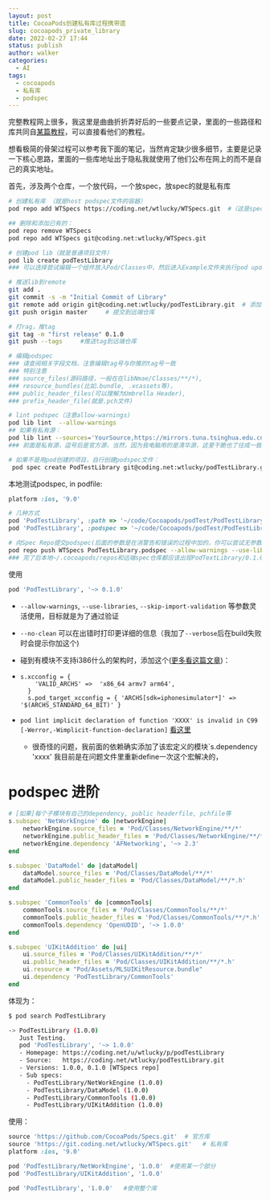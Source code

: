 ```yaml
---
layout: post
title: CocoaPods创建私有库过程携带遗
slug: cocoapods_private_library
date: 2022-02-27 17:44
status: publish
author: walker
categories: 
  - AI
tags:
  - cocoapods
  - 私有库
  - podspec
---
```


完整教程网上很多，我这里是曲曲折折弄好后的一些要点记录，里面的一些路径和库共同自[某篇教程](http://blog.wtlucky.com/blog/2015/02/26/create-private-podspec/)，可以直接看他们的教程。

想看极简的骨架过程可以参考我下面的笔记，当然肯定缺少很多细节，主要是记录一下核心思路，里面的一些库地址出于隐私我就使用了他们公布在网上的而不是自己的真实地址。

首先，涉及两个仓库，一个放代码，一个放spec，放spec的就是私有库

```bash
# 创建私有库 （就是host podspec文件的容器）
pod repo add WTSpecs https://coding.net/wtlucky/WTSpecs.git  #（这是spec仓库）

## 删除和添加已有的：
pod repo remove WTSpecs
pod repo add WTSpecs git@coding.net:wtlucky/WTSpecs.git

# 创建pod lib（就是普通项目文件）
pod lib create podTestLibrary
### 可以选择尝试编辑一个组件放入Pod/Classes中，然后进入Example文件夹执行pod update命令，再打开项目工程可以看到，刚刚添加的组件已经在Pods子工程下

# 推送lib到remote
git add .
git commit -s -m "Initial Commit of Library"
git remote add origin git@coding.net:wtlucky/podTestLibrary.git  # 添加远端仓库（这是代码仓库）
git push origin master     # 提交到远端仓库

# 打rag，推tag
git tag -m "first release" 0.1.0
git push --tags     #推送tag到远端仓库

# 编辑podspec
### 请查阅相关字段文档，注意编辑tag号与你推的tag号一致
### 特别注意
### source_files(源码路径，一般在在libNmae/Classes/**/*), 
### resource_bundles(比如.bundle, .xcassets等)， 
### public_header_files(可以理解为Umbrella Header), 
### prefix_header_file(就是.pch文件)

# lint podspec（注意allow-warnings)
pod lib lint  --allow-warnings 
## 如果有私有源：
pod lib lint --sources='YourSource,https://mirrors.tuna.tsinghua.edu.cn/git/CocoaPods/Specs.git'
### 前面是私有源，逗号后是官方源，当然，因为我电脑用的是清华源，这里干脆也了往成一致了（不是必要）

# 如果不是用pod创建的项目，自行创建podspec文件：
 pod spec create PodTestLibrary git@coding.net:wtlucky/podTestLibrary.git  # 注意仓库名和仓库地址
```

本地测试podspec, in podfile:
```ruby
platform :ios, '9.0'

# 几种方式
pod 'PodTestLibrary', :path => '~/code/Cocoapods/podTest/PodTestLibrary'      # 指定路径
pod 'PodTestLibrary', :podspec => '~/code/Cocoapods/podTest/PodTestLibrary/PodTestLibrary.podspec'  # 指定podspec文件
```

```bash
# 向Spec Repo提交podspec(后面的参数是在消警告和错误的过程中加的，你可以尝试无参数先跑，碰到问题再逐个解决)
pod repo push WTSpecs PodTestLibrary.podspec --allow-warnings --use-libraries --skip-import-validation --verbose
### 完了后本地~/.cocoapods/repos和远端spec仓库都应该出现PodTextLibrary/0.1.0这个文件夹(对应你刚打的tag），里面有（且只有）刚才创建的podspec文件
```

使用
```ruby
pod 'PodTestLibrary', '~> 0.1.0'
```

* `--allow-warnings`, `--use-libraries`, `--skip-import-validation` 等参数灵活使用，目标就是为了通过验证

* `--no-clean` 可以在出错时打印更详细的信息（我加了`--verbose`后在build失败时会提示你加这个)

* 碰到有模块不支持i386什么的架构时，添加这个([更多看这篇文章](https://blog.nowcoder.net/n/68dac16078184973ac061027817a2d9a?from=nowcoder_improve))：

* ```rub
  s.xcconfig = {
      'VALID_ARCHS' =>  'x86_64 armv7 arm64',
    }
    s.pod_target_xcconfig = { 'ARCHS[sdk=iphonesimulator*]' => '$(ARCHS_STANDARD_64_BIT)' }
  ```

* `pod lint implicit declaration of function 'XXXX' is invalid in C99 [-Werror,-Wimplicit-function-declaration]` [看这里](https://blog.csdn.net/cnwyt/article/details/105073749) 

  * 很奇怪的问题，我前面的依赖确实添加了该宏定义的模块`s.dependency 'xxxx' 我目前是在问题文件里重新define一次这个宏解决的，

# podspec 进阶

```ruby
# [如果]每个子模块有自己的dependency, public headerfile, pchfile等
s.subspec 'NetWorkEngine' do |networkEngine|
    networkEngine.source_files = 'Pod/Classes/NetworkEngine/**/*'
    networkEngine.public_header_files = 'Pod/Classes/NetworkEngine/**/*.h'
    networkEngine.dependency 'AFNetworking', '~> 2.3'
end

s.subspec 'DataModel' do |dataModel|
    dataModel.source_files = 'Pod/Classes/DataModel/**/*'
    dataModel.public_header_files = 'Pod/Classes/DataModel/**/*.h'
end

s.subspec 'CommonTools' do |commonTools|
    commonTools.source_files = 'Pod/Classes/CommonTools/**/*'
    commonTools.public_header_files = 'Pod/Classes/CommonTools/**/*.h'
    commonTools.dependency 'OpenUDID', '~> 1.0.0'
end

s.subspec 'UIKitAddition' do |ui|
    ui.source_files = 'Pod/Classes/UIKitAddition/**/*'
    ui.public_header_files = 'Pod/Classes/UIKitAddition/**/*.h'
    ui.resource = "Pod/Assets/MLSUIKitResource.bundle"
    ui.dependency 'PodTestLibrary/CommonTools'
end
```

体现为：

```bash
$ pod search PodTestLibrary

-> PodTestLibrary (1.0.0)
   Just Testing.
   pod 'PodTestLibrary', '~> 1.0.0'
   - Homepage: https://coding.net/u/wtlucky/p/podTestLibrary
   - Source:   https://coding.net/wtlucky/podTestLibrary.git
   - Versions: 1.0.0, 0.1.0 [WTSpecs repo]
   - Sub specs:
     - PodTestLibrary/NetWorkEngine (1.0.0)
     - PodTestLibrary/DataModel (1.0.0)
     - PodTestLibrary/CommonTools (1.0.0)
     - PodTestLibrary/UIKitAddition (1.0.0)
```

使用：

```ruby
source 'https://github.com/CocoaPods/Specs.git'  # 官方库
source 'https://git.coding.net/wtlucky/WTSpecs.git'   # 私有库
platform :ios, '9.0'

pod 'PodTestLibrary/NetWorkEngine', '1.0.0'  #使用某一个部分
pod 'PodTestLibrary/UIKitAddition', '1.0.0'

pod 'PodTestLibrary', '1.0.0'   #使用整个库
```


